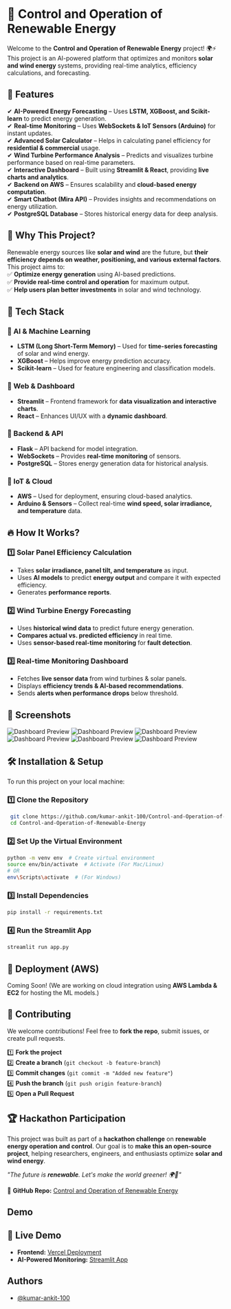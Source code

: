 
# 🌱 Control and Operation of Renewable Energy



Welcome to the **Control and Operation of Renewable Energy** project! 🌍⚡ This project is an AI-powered platform that optimizes and monitors **solar and wind energy** systems, providing real-time analytics, efficiency calculations, and forecasting.

## 🌟 Features

✔ **AI-Powered Energy Forecasting** – Uses **LSTM, XGBoost, and Scikit-learn** to predict energy generation.\
✔ **Real-time Monitoring** – Uses **WebSockets & IoT Sensors (Arduino)** for instant updates.\
✔ **Advanced Solar Calculator** – Helps in calculating panel efficiency for **residential & commercial** usage.\
✔ **Wind Turbine Performance Analysis** – Predicts and visualizes turbine performance based on real-time parameters.\
✔ **Interactive Dashboard** – Built using **Streamlit & React**, providing **live charts and analytics**.\
✔ **Backend on AWS** – Ensures scalability and **cloud-based energy computation**.\
✔ **Smart Chatbot (Mira API)** – Provides insights and recommendations on energy utilization.\
✔ **PostgreSQL Database** – Stores historical energy data for deep analysis.

## 📌 Why This Project?

Renewable energy sources like **solar and wind** are the future, but **their efficiency depends on weather, positioning, and various external factors**. This project aims to:\
✅ **Optimize energy generation** using AI-based predictions.\
✅ **Provide real-time control and operation** for maximum output.\
✅ **Help users plan better investments** in solar and wind technology.

## 🚀 Tech Stack

### **🔹 AI & Machine Learning**

- **LSTM (Long Short-Term Memory)** – Used for **time-series forecasting** of solar and wind energy.
- **XGBoost** – Helps improve energy prediction accuracy.
- **Scikit-learn** – Used for feature engineering and classification models.

### **🔹 Web & Dashboard**

- **Streamlit** – Frontend framework for **data visualization and interactive charts**.
- **React** – Enhances UI/UX with a **dynamic dashboard**.

### **🔹 Backend & API**

- **Flask** – API backend for model integration.
- **WebSockets** – Provides **real-time monitoring** of sensors.
- **PostgreSQL** – Stores energy generation data for historical analysis.

### **🔹 IoT & Cloud**

- **AWS** – Used for deployment, ensuring cloud-based analytics.
- **Arduino & Sensors** – Collect real-time **wind speed, solar irradiance, and temperature** data.

## 🔥 How It Works?

### **1️⃣ Solar Panel Efficiency Calculation**

- Takes **solar irradiance, panel tilt, and temperature** as input.
- Uses **AI models** to predict **energy output** and compare it with expected efficiency.
- Generates **performance reports**.

### **2️⃣ Wind Turbine Energy Forecasting**

- Uses **historical wind data** to predict future energy generation.
- **Compares actual vs. predicted efficiency** in real time.
- Uses **sensor-based real-time monitoring** for **fault detection**.

### **3️⃣ Real-time Monitoring Dashboard**

- Fetches **live sensor data** from wind turbines & solar panels.
- Displays **efficiency trends & AI-based recommendations**.
- Sends **alerts when performance drops** below threshold.

## 📸 Screenshots

![Dashboard Preview](assets/screenshot_1.png)
![Dashboard Preview](assets/screenshot_4.png)
![Dashboard Preview](assets/screenshot_7.png)
![Dashboard Preview](assets/screenshot_12.png)
![Dashboard Preview](assets/screenshot_14.png)
![Dashboard Preview](assets/screenshot_16.png)


## 🛠 Installation & Setup

To run this project on your local machine:

### **1️⃣ Clone the Repository**

```bash
 git clone https://github.com/kumar-ankit-100/Control-and-Operation-of-Renewable-Energy.git
 cd Control-and-Operation-of-Renewable-Energy
```

### **2️⃣ Set Up the Virtual Environment**

```bash
python -m venv env  # Create virtual environment
source env/bin/activate  # Activate (For Mac/Linux)
# OR
env\Scripts\activate  # (For Windows)
```

### **3️⃣ Install Dependencies**

```bash
pip install -r requirements.txt
```

### **4️⃣ Run the Streamlit App**

```bash
streamlit run app.py
```

## 📡 Deployment (AWS)

Coming Soon! (We are working on cloud integration using **AWS Lambda & EC2** for hosting the ML models.)

## 🤝 Contributing

We welcome contributions! Feel free to **fork the repo**, submit issues, or create pull requests.

1️⃣ **Fork the project**\
2️⃣ **Create a branch** (`git checkout -b feature-branch`)\
3️⃣ **Commit changes** (`git commit -m "Added new feature"`)\
4️⃣ **Push the branch** (`git push origin feature-branch`)\
5️⃣ **Open a Pull Request**

## 🏆 Hackathon Participation

This project was built as part of a **hackathon challenge** on **renewable energy operation and control**. Our goal is to **make this an open-source project**, helping researchers, engineers, and enthusiasts optimize **solar and wind energy**.



*"The future is ********renewable********. Let's make the world greener! 🌍🌿"*

📌 **GitHub Repo:** [Control and Operation of Renewable](https://github.com/kumar-ankit-100/Control-and-Operation-of-Renewable-Energy)[ Energy](https://github.com/kumar-ankit-100/Control-and-Operation-of-Renewable-Energy)







## Demo
## 🚀 Live Demo

- **Frontend:** [Vercel Deployment](https://control-and-operation-of-renewable-energy.vercel.app/)
- **AI-Powered Monitoring:** [Streamlit App](https://control-and-operation-of-renewable-energy-tx9cuvefu7wwpggprjsa.streamlit.app/)


## Authors

- [@kumar-ankit-100](https://github.com/kumar-ankit-100)

